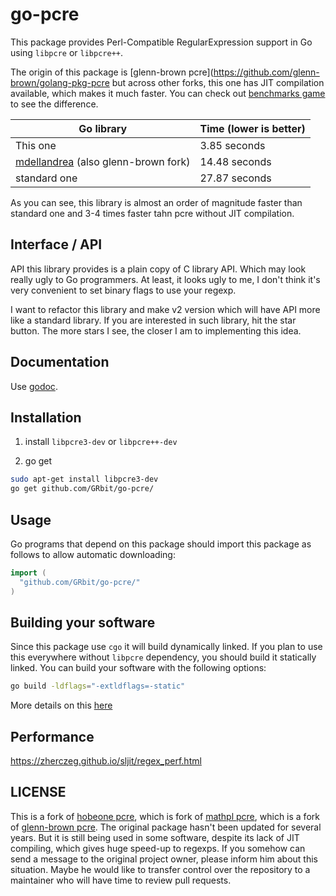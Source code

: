 go-pcre
===============

This package provides Perl-Compatible RegularExpression
support in Go using `libpcre` or `libpcre++`.

The origin of this package is [glenn-brown pcre](https://github.com/glenn-brown/golang-pkg-pcre
but across other forks, this one has JIT compilation available, which makes it much faster.
You can check out [benchmarks game](https://benchmarksgame-team.pages.debian.net/benchmarksgame/performance/regexredux.html)
to see the difference.

| Go library | Time (lower is better) |
| ---------- | ---------------------- |
| This one | 3.85 seconds |
| [mdellandrea](https://github.com/mdellandrea/golang-pkg-pcre) (also glenn-brown fork)  | 14.48 seconds |
| standard one |  27.87 seconds |

As you can see, this library is almost an order
of magnitude faster than standard one and
3-4 times faster tahn pcre without JIT compilation.

## Interface / API

API this library provides is a plain copy of C library API.
Which may look really ugly to Go programmers.
At least, it looks ugly to me, I don't think it's very
convenient to set binary flags to use your regexp.

I want to refactor this library and make v2 version which will
have API more like a standard library. If you are interested
in such library, hit the star button. The more stars I see,
the closer I am to implementing this idea.

## Documentation

Use [godoc](https://godoc.org/github.com/GRbit/go-pcre).

## Installation

1. install `libpcre3-dev` or `libpcre++-dev`

2. go get

```bash
sudo apt-get install libpcre3-dev
go get github.com/GRbit/go-pcre/
```

## Usage

Go programs that depend on this package should import this package as
follows to allow automatic downloading:

```go
import (
  "github.com/GRbit/go-pcre/"
)
```

## Building your software

Since this package use `cgo` it will build dynamically linked.
If you plan to use this everywhere without `libpcre` dependency,
you should build it statically linked. You can build your software
with the following options:
```bash
go build -ldflags="-extldflags=-static"
```
More details on this [here](https://www.arp242.net/static-go.html)

## Performance

https://zherczeg.github.io/sljit/regex_perf.html

## LICENSE

This is a fork of [hobeone pcre](https://github.com/hobeone/go-pcre),
which is fork of [mathpl pcre](https://github.com/mathpl/golang-pkg-pcre),
which is a fork of [glenn-brown pcre](https://github.com/glenn-brown/golang-pkg-pcre).
The original package hasn't been updated for several years.
But it is still being used in some software, despite its lack
of JIT compiling, which gives huge speed-up to regexps.
If you somehow can send a message to the original project owner,
please inform him about this situation. Maybe he would like to
transfer control over the repository to a maintainer who will
have time to review pull requests.
